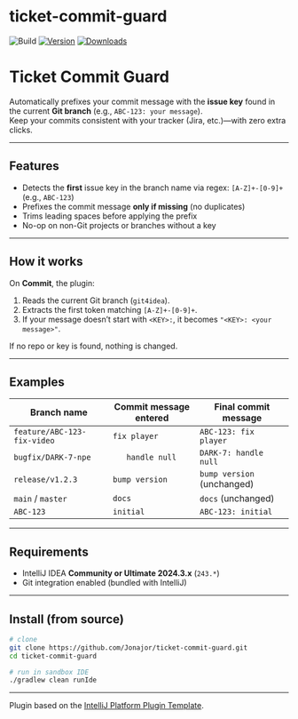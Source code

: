 # ticket-commit-guard

![Build](https://github.com/Jonajor/ticket-commit-guard/workflows/Build/badge.svg)
[![Version](https://img.shields.io/jetbrains/plugin/v/MARKETPLACE_ID.svg)](https://plugins.jetbrains.com/plugin/MARKETPLACE_ID)
[![Downloads](https://img.shields.io/jetbrains/plugin/d/MARKETPLACE_ID.svg)](https://plugins.jetbrains.com/plugin/MARKETPLACE_ID)

# Ticket Commit Guard

Automatically prefixes your commit message with the **issue key** found in the current **Git branch** (e.g., `ABC-123: your message`).  
Keep your commits consistent with your tracker (Jira, etc.)—with zero extra clicks.

---

## Features

- Detects the **first** issue key in the branch name via regex: `[A-Z]+-[0-9]+` (e.g., `ABC-123`)
- Prefixes the commit message **only if missing** (no duplicates)
- Trims leading spaces before applying the prefix
- No-op on non-Git projects or branches without a key

---

## How it works

On **Commit**, the plugin:

1. Reads the current Git branch (`git4idea`).
2. Extracts the first token matching `[A-Z]+-[0-9]+`.
3. If your message doesn’t start with `<KEY>:`, it becomes `"<KEY>: <your message>"`.

If no repo or key is found, nothing is changed.

---

## Examples

| Branch name                         | Commit message entered | Final commit message            |
|------------------------------------|------------------------|---------------------------------|
| `feature/ABC-123-fix-video`        | `fix player`           | `ABC-123: fix player`           |
| `bugfix/DARK-7-npe`                | `   handle null`       | `DARK-7: handle null`           |
| `release/v1.2.3`                   | `bump version`         | `bump version` (unchanged)      |
| `main` / `master`                  | `docs`                 | `docs` (unchanged)              |
| `ABC-123`                          | `initial`              | `ABC-123: initial`              |

---

## Requirements

- IntelliJ IDEA **Community or Ultimate 2024.3.x** (`243.*`)
- Git integration enabled (bundled with IntelliJ)

---

## Install (from source)

```bash
# clone
git clone https://github.com/Jonajor/ticket-commit-guard.git
cd ticket-commit-guard

# run in sandbox IDE
./gradlew clean runIde
```
---
Plugin based on the [IntelliJ Platform Plugin Template][template].

[template]: https://github.com/JetBrains/intellij-platform-plugin-template
[docs:plugin-description]: https://plugins.jetbrains.com/docs/intellij/plugin-user-experience.html#plugin-description-and-presentation
